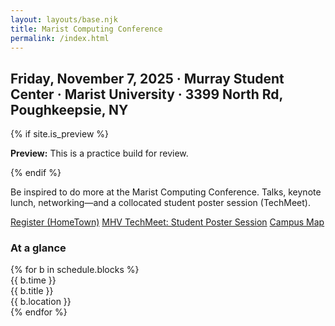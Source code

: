 ```yaml
---
layout: layouts/base.njk
title: Marist Computing Conference
permalink: /index.html
---
```


<section class="hero">
  <h2>Friday, November 7, 2025 · Murray Student Center · Marist University · 3399 North Rd, Poughkeepsie, NY</h2>

  {% if site.is_preview %}<p><strong>Preview:</strong> This is a practice build for review.</p>{% endif %}
  <p>Be inspired to do more at the Marist Computing Conference. Talks, keynote lunch, networking—and a collocated student poster session (TechMeet).</p>
  <div class="cta-row">
    <a class="btn btn-primary" href="{{ links.hometown_url }}">Register (HomeTown)</a>
    <a class="btn btn-outline" href="{{ links.techmeet_url }}">MHV TechMeet: Student Poster Session</a>
    <a class="btn btn-outline" href="{{ links.map_url }}">Campus Map</a>
  </div>
</section>

<section class="schedule">
  <h3>At a glance</h3>
  {% for b in schedule.blocks %}
    <div class="schedule-item">
      <div class="time">{{ b.time }}</div>
      <div class="title">{{ b.title }}</div>
      <div class="location">{{ b.location }}</div>
    </div>
  {% endfor %}
</section>
